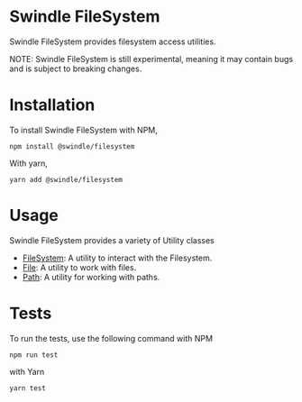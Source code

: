 # Swindle FileSystem
Swindle FileSystem provides filesystem access utilities. 

NOTE: Swindle FileSystem is still experimental, meaning it may contain bugs and is subject to breaking changes.

# Installation
To install Swindle FileSystem with NPM,
```
npm install @swindle/filesystem
```
With yarn,
```
yarn add @swindle/filesystem
```
# Usage
Swindle FileSystem provides a variety of Utility classes
- [FileSystem](src/filesystem/README.md): A utility to interact with the Filesystem.
- [File](src/file/README.md): A utility to work with files.
- [Path](src/path/README.md): A utility for working with paths.

# Tests
To run the tests, use the following command with NPM
```
npm run test
```
with Yarn
```
yarn test
```